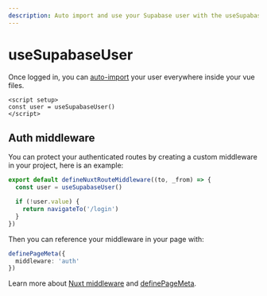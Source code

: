 ```yaml
---
description: Auto import and use your Supabase user with the useSupabaseUser composable
---
```


# useSupabaseUser

Once logged in, you can [auto-import](https://nuxt.com/docs/guide/directory-structure/composables) your user everywhere inside your vue files.

```vue
<script setup>
const user = useSupabaseUser()
</script>
```

## Auth middleware

You can protect your authenticated routes by creating a custom middleware in your project, here is an example:

```ts [middleware/auth.ts]
export default defineNuxtRouteMiddleware((to, _from) => {
  const user = useSupabaseUser()

  if (!user.value) {
    return navigateTo('/login')
  }
})
```

Then you can reference your middleware in your page with:

```ts [pages/dashboard.vue]
definePageMeta({
  middleware: 'auth'
})
```

Learn more about [Nuxt middleware](https://nuxt.com/docs/guide/directory-structure/middleware) and [definePageMeta](https://nuxt.com/docs/guide/directory-structure/pages#page-metadata).